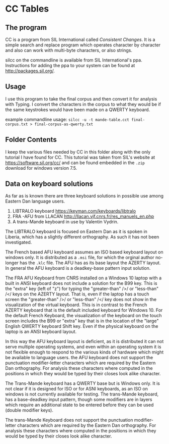 # CC Tables

## The program

CC is a program from SIL International called _Consistent Changes_. It is a simple search and replace program which operates character by character and also can work with multi-byte characters, or also strings.

silcc on the commandline is available from SIL International's ppa. Instructions for adding the ppa to your system can be found at http://packages.sil.org/.

## Usage

I use this program to take the final corpus and then convert it for analysis with Typing. I convert the characters in the corpus to what they would be if the same keystrokes would have been made on a QWERTY keyboard.

example commandline usage:
`silcc -u -t mande-table.cct final-corpus.txt > final-corpus-as-qwerty.txt`

## Folder Contents

I keep the various files needed by CC in this folder along with the only tutorial I have found for CC. This tutorial was taken from SIL's website at https://software.sil.org/cc/ and can be found embedded in the `.zip` download for windows version 7.5.

## Data on keyboard solutions

As far as is known there are three keyboard solutions in possible use among Eastern Dan language users.

1. LIBTRALO keyboard https://keyman.com/keyboards/libtralo
2. FRA -AFU from LLACAN http://llacan.vjf.cnrs.fr/res_manuels_en.php
3. A trans-Mande keyboard in use by Valentin Vydrin.

The LIBTRALO keyboard is focused on Eastern Dan as it is spoken in Liberia, which has a slightly different orthography. As such it has not been investigated.

The French based AFU keyboard assumes an ISO based keyboard layout on windows only. It is distributed as a `.msi` file, for which the orginal author no-longer has the `.klc` file. The AFU has as its base layout the AZERTY layout. In general the AFU keyboard is a deadkey-base pattern input solution.

The FRA AFU Keyboard from CNRS installed on a Windows 10 laptop with a built in ANSI keyboard does not include a solution for the B99 key. This is the "extra" key (left of "z") for typing the "greater-than" />/ or "less-than" /</ keys on the AZERTY layout. That is, even if the laptop has a touch screen the "greater-than" />/ or "less-than" /</ key does not show in the visualization of the virtual keyboard. This is in contrast to the French AZERTY keyboard that is the default included keyboard for Windows 10. For the default French Keyboard, the visualization of the keyboard on the touch screen includes the B99 or "extra" key that is in the location of the "large" English QWERTY keyboard Shift key. Even if the physical keyboard on the laptop is an ANSI keyboard layout.

In this way the AFU keyboard layout is deficient, as it is distributed it can not serve multiple operating systems, and even within an operating system it is not flexible enough to respond to the various kinds of hardware which might be available to language users. the AFU keyboard does not support the punctuation modifier-letter characters which are required by the Eastern Dan orthography. For analysis these characters where computed in the positions in which they would be typed by their closes look alike character.

The Trans-Mande keyboard has a QWERTY base but is Windows only. It is not clear if it is designed for ISO or for ASNI keyboards, as an ISO on windows is not currently available for testing. The trans-Mande keyboard, has a base-deadkey input pattern, though some modifiers are in layers which require an additional state to be entered before they can be used (double modifier keys).

The trans-Mande Keyboard does not support the punctuation modifier-letter characters which are required by the Eastern Dan orthography. For analysis these characters where computed in the positions in which they would be typed by their closes look alike character.
